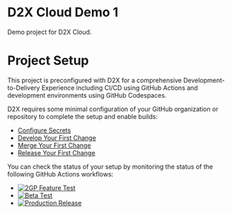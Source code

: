 # D2X Cloud Demo 1

Demo project for D2X Cloud.

# Project Setup
This project is preconfigured with D2X for a comprehensive Development-to-Delivery Experience including CI/CD using GitHub Actions and development environments using GitHub Codespaces.

D2X requires some minimal configuration of your GitHub organization or repository to complete the setup and enable builds:
* [Configure Secrets](https://d2x.readthedocs.io/en/latest/tutorial/#secrets)
* [Develop Your First Change](https://d2x.readthedocs.io/en/latest/tutorial/#develop)
* [Merge Your First Change](https://d2x.readthedocs.io/en/latest/tutorial/#merge)
* [Release Your First Change](https://d2x.readthedocs.io/en/latest/tutorial/#release)

You can check the status of your setup by monitoring the status of the following GitHub Actions workflows:
* [![2GP Feature Test](https://github.com/muselab-d2x/D2X-Cloud-Demo-1/actions/workflows/feature.yml/badge.svg)](https://github.com/muselab-d2x/D2X-Cloud-Demo-1/actions/workflows/feature.yml)
* [![Beta Test](https://github.com/muselab-d2x/D2X-Cloud-Demo-1/actions/workflows/beta.yml/badge.svg)](https://github.com/muselab-d2x/D2X-Cloud-Demo-1/actions/workflows/beta.yml)
* [![Production Release](https://github.com/muselab-d2x/D2X-Cloud-Demo-1/actions/workflows/release.yml/badge.svg)](https://github.com/muselab-d2x/D2X-Cloud-Demo-1/actions/workflows/release.yml)


  
